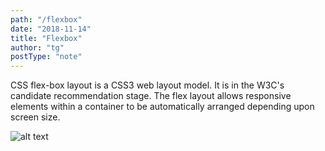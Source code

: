 ```yaml
---
path: "/flexbox"
date: "2018-11-14"
title: "Flexbox"
author: "tg"
postType: "note"
---
```


CSS flex-box layout is a CSS3 web layout model. It is in the W3C's candidate recommendation stage. The flex layout allows responsive elements within a container to be automatically arranged depending upon screen size.

![alt text](/th-styleguide-1.png "TH")